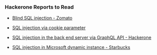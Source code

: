 ### Hackerone Reports to Read

- [ Blind SQL injection - Zomato ](https://hackerone.com/reports/838855)

- [ SQL injection via cookie parameter ](https://hackerone.com/reports/761304)

- [ SQL injection in the back end server via GraphQL API - Hackerone ](https://hackerone.com/reports/435066)

- [ SQL injection in Microsoft dynamic instance - Starbucks ](https://hackerone.com/reports/531051)

